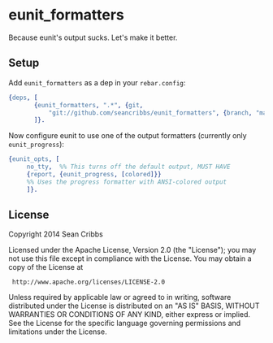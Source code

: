 # eunit_formatters

Because eunit's output sucks. Let's make it better.

## Setup

Add `eunit_formatters` as a dep in your `rebar.config`:

```erlang
{deps, [
       {eunit_formatters, ".*", {git,
           "git://github.com/seancribbs/eunit_formatters", {branch, "master"}}}
       ]}.
```

Now configure eunit to use one of the output formatters (currently
only `eunit_progress`):

```erlang
{eunit_opts, [
     no_tty,  %% This turns off the default output, MUST HAVE
     {report, {eunit_progress, [colored]}} 
     %% Uses the progress formatter with ANSI-colored output
     ]}.
```

## License

   Copyright 2014 Sean Cribbs

   Licensed under the Apache License, Version 2.0 (the "License");
   you may not use this file except in compliance with the License.
   You may obtain a copy of the License at

     http://www.apache.org/licenses/LICENSE-2.0

   Unless required by applicable law or agreed to in writing, software
   distributed under the License is distributed on an "AS IS" BASIS,
   WITHOUT WARRANTIES OR CONDITIONS OF ANY KIND, either express or implied.
   See the License for the specific language governing permissions and
   limitations under the License.

